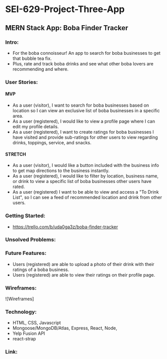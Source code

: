 # SEI-629-Project-Three-App

## MERN Stack App: Boba Finder Tracker

### Intro:
- For the boba connoisseur! An app to search for boba businesses to get that bubble tea fix. 
- Plus, rate and track boba drinks and see what other boba lovers are recommending and where.

### User Stories:

#### MVP
- As a user (visitor), I want to search for boba businesses based on location so I can view an exclusive list of boba businesses in a specific area.
- As a user (registered), I would like to view a profile page where I can edit my profile details.
- As a user (registered), I want to create ratings for boba businesses I have visited and provide sub-ratings for other users to view regarding drinks, toppings, service, and snacks.

#### STRETCH 
- As a user (visitor), I would like a button included with the business info to get map directions to the business instantly.
- As a user (registered), I would like to filter by location, business name, or drink to view a specific list of boba businesses other users have rated.
- As a user (registered) I want to be able to view and access a "To Drink List", so I can see a feed of recommended location and drink from other users.
    
### Getting Started:
- https://trello.com/b/uda0ga3z/boba-finder-tracker

### Unsolved Problems:


### Future Features:
- Users (registered) are able to upload a photo of their drink with their ratings of a boba business.
- Users (registered) are able to view their ratings on their profile page.

### Wireframes:

![Wireframes]

### Technology:
- HTML, CSS, Javascript
- Mongoose/MongoDB/Atlas, Express, React, Node, 
- Yelp Fusion API
- react-strap

### Link:

